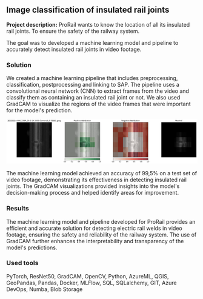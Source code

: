 <link rel="stylesheet" href="../styles.css">

## Image classification of insulated rail joints

**Project description:** ProRail wants to know the location of all its insulated rail joints. To ensure the safety of the railway system.

The goal was to developed a machine learning model and pipeline to accurately detect insulated rail joints in video footage.

### Solution
We created a machine learning pipeline that includes preprocessing, classification, postprocessing and linking to SAP. The pipeline uses a convolutional neural network (CNN) to extract frames from the video  and classify them as containing an insulated rail joint or not. We also used GradCAM to visualize the regions of the video frames that were important for the model's prediction. 

<img src="../images/gradcam.jpeg?raw=true"/>

The machine learning model achieved an accuracy of 99,5% on a test set of video footage, demonstrating its effectiveness in detecting insulated rail joints. The GradCAM visualizations provided insights into the model's decision-making process and helped identify areas for improvement.

### Results
The machine learning model and pipeline developed for ProRail provides an efficient and accurate solution for detecting electric rail welds in video footage, ensuring the safety and reliability of the railway system. The use of GradCAM further enhances the interpretability and transparency of the model's predictions.


### Used tools
PyTorch, ResNet50, GradCAM, OpenCV, Python, AzureML, QGIS, GeoPandas, Pandas, Docker, MLFlow, SQL, SQLalchemy, GIT, Azure DevOps, Numba, Blob Storage